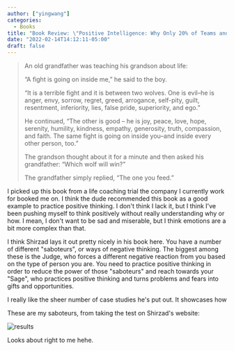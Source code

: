 ```yaml
---
author: ["yingwang"]
categories:
  - Books
title: "Book Review: \"Positive Intelligence: Why Only 20% of Teams and Individuals Achieve Their True Potential, And How You Can Achieve Yours\", by Shirzad Chamine"
date: "2022-02-14T14:12:11-05:00"
draft: false
---
```


> An old grandfather was teaching his grandson about life:
>
> “A fight is going on inside me,” he said to the boy.
>
> “It is a terrible fight and it is between two wolves. One is evil–he is anger,
> envy, sorrow, regret, greed, arrogance, self-pity, guilt, resentment,
> inferiority, lies, false pride, superiority, and ego.”
>
> He continued, “The other is good – he is joy, peace, love, hope, serenity,
> humility, kindness, empathy, generosity, truth, compassion, and faith. The
> same fight is going on inside you–and inside every other person, too.”
>
> The grandson thought about it for a minute and then asked his grandfather:
> “Which wolf will win?”
>
> The grandfather simply replied, “The one you feed.”

I picked up this book from a life coaching trial the company I currently work
for booked me on. I think the dude recommended this book as a good example to
practice positive thinking. I don't think I lack it, but I think I've been
pushing myself to think positively without really understanding why or how. I
mean, I don't want to be sad and miserable, but I think emotions are a bit more
complex than that.

I think Shirzad lays it out pretty nicely in his book here. You have a number of
different "saboteurs", or ways of negative thinking. The biggest among these is
the Judge, who forces a different negative reaction from you based on the type
of person you are. You need to practice positive thinking in order to reduce the
power of those "saboteurs" and reach towards your "Sage", who practices positive
thinking and turns problems and fears into gifts and opportunities.

I really like the sheer number of case studies he's put out. It showcases how

These are my saboteurs, from taking the test on Shirzad's website:

![results](/img/posts/2022/02/14/results.png)

Looks about right to me hehe.
